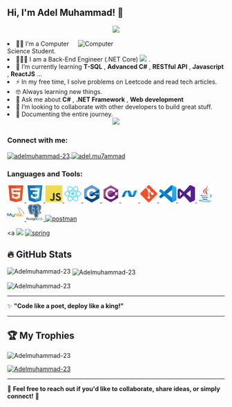 
<h2> Hi, I'm Adel Muhammad! 👋</h2>

<!-- Typing SVG by DenverCoder1 - https://github.com/DenverCoder1/readme-typing-svg -->
<p align="center">
  <a href="https://github.com/DenverCoder1/readme-typing-svg"><img src="https://readme-typing-svg.herokuapp.com/?lines=Software%20Engineer;Back-End%20Developer👨🏻‍💻;Always%20learning%20new%20things&font=Fira%20Code&center=true&width=440&height=45&color=2F81F7&vCenter=true&size=22"></a>
</p> 
<img src="https://github.com/lambiengcode/lambiengcode/blob/main/gif/dash.gif?raw=true" width="340px" align="right" alt="Computer">
<p
  
- 👨‍🎓 I’m a Computer Science Student.
- 👨🏻‍💻 I am a Back-End Engineer (.NET Core) <img src="https://media.giphy.com/media/WUlplcMpOCEmTGBtBW/giphy.gif" width="30"> .
- 🌱 I’m currently learning   **T-SQL** , **Advanced C#** , **RESTful API** ,  **Javascript** , **ReactJS** ...
- :zap: In my free time, I solve problems on Leetcode and read tech articles.
- 🤓 Always learning new things.
- 💬 Ask me about **C#** , **.NET Framework** , **Web development**
- 🤝 I’m looking to collaborate with other developers to build great stuff.
- 📄 Documenting the entire journey.

<div align="center">
    <img src="https://user-images.githubusercontent.com/73097560/115834477-dbab4500-a447-11eb-908a-139a6edaec5c.gif" />
</div>


<h3 align="left">Connect with me:</h3>
<p align="left">
  <a href="https://linkedin.com/in/adelmuhammad-23" target="blank">
    <img align="center" src="https://raw.githubusercontent.com/rahuldkjain/github-profile-readme-generator/master/src/images/icons/Social/linked-in-alt.svg" alt="adelmuhammad-23" height="30" width="40" />
  </a>
  <a href="https://fb.com/adel.mu7ammad" target="blank">
    <img align="center" src="https://raw.githubusercontent.com/rahuldkjain/github-profile-readme-generator/master/src/images/icons/Social/facebook.svg" alt="adel.mu7ammad" height="30" width="40" />
  </a>
 
</p>


<h3 align="left">Languages and Tools:</h3>

  <a href="https://www.w3.org/html/" target="_blank" rel="noreferrer">
    <img src="https://raw.githubusercontent.com/devicons/devicon/master/icons/html5/html5-original.svg" alt="html5" width="40" height="40"/>
  </a>
  <a href="https://www.w3.org/Style/CSS/" target="_blank" rel="noreferrer">
    <img src="https://raw.githubusercontent.com/devicons/devicon/master/icons/css3/css3-original.svg" alt="css3" width="40" height="40"/>
  </a>
  <a href="https://developer.mozilla.org/en-US/docs/Web/JavaScript" target="_blank" rel="noreferrer">
    <img src="https://raw.githubusercontent.com/devicons/devicon/master/icons/javascript/javascript-original.svg" alt="javascript" width="40" height="40"/>
  </a>
  <a href="https://reactjs.org/" target="_blank" rel="noreferrer">
    <img src="https://raw.githubusercontent.com/devicons/devicon/master/icons/react/react-original.svg" alt="react" width="40" height="40"/>
  </a>
  <a href="https://isocpp.org/" target="_blank" rel="noreferrer">
    <img src="https://raw.githubusercontent.com/devicons/devicon/master/icons/cplusplus/cplusplus-original.svg" alt="cplusplus" width="40" height="40"/>
  </a>
  <a href="https://learn.microsoft.com/en-us/dotnet/csharp/" target="_blank" rel="noreferrer">
    <img src="https://raw.githubusercontent.com/devicons/devicon/master/icons/csharp/csharp-original.svg" alt="csharp" width="40" height="40"/>
  </a>
  <a href="https://dotnet.microsoft.com/" target="_blank" rel="noreferrer">
    <img src="https://raw.githubusercontent.com/devicons/devicon/master/icons/dot-net/dot-net-original.svg" alt="dotnet" width="40" height="40"/>
  </a>
  <a href="https://git-scm.com/" target="_blank" rel="noreferrer">
    <img src="https://raw.githubusercontent.com/devicons/devicon/master/icons/git/git-original.svg" alt="git" width="40" height="40"/>
  </a>
  <a href="https://code.visualstudio.com/" target="_blank" rel="noreferrer">
    <img src="https://raw.githubusercontent.com/devicons/devicon/master/icons/vscode/vscode-original.svg" alt="vscode" width="40" height="40"/>
  </a>
  <a href="https://visualstudio.microsoft.com/" target="_blank" rel="noreferrer">
    <img src="https://raw.githubusercontent.com/devicons/devicon/master/icons/visualstudio/visualstudio-plain.svg" alt="visualstudio" width="40" height="40"/>
  </a>
  <a href="https://www.java.com/" target="_blank" rel="noreferrer">
    <img src="https://raw.githubusercontent.com/devicons/devicon/master/icons/java/java-original.svg" alt="java" width="40" height="40"/>
  </a>
  <a href="https://www.mysql.com/" target="_blank" rel="noreferrer">
    <img src="https://raw.githubusercontent.com/devicons/devicon/master/icons/mysql/mysql-original-wordmark.svg" alt="mysql" width="40" height="40"/>
  </a>
  <a href="https://www.postgresql.org/" target="_blank" rel="noreferrer">
    <img src="https://raw.githubusercontent.com/devicons/devicon/master/icons/postgresql/postgresql-original-wordmark.svg" alt="postgresql" width="40" height="40"/>
  </a>
  <a href="https://postman.com/" target="_blank" rel="noreferrer">
    <img src="https://www.vectorlogo.zone/logos/getpostman/getpostman-icon.svg" alt="postman" width="40" height="40"/>
  </a>

  <a
  <img width="600px" src="https://skillicons.dev/icons?i=dotnet" />
 </a>
  <a href="https://spring.io/" target="_blank" rel="noreferrer">
    <img src="https://www.vectorlogo.zone/logos/springio/springio-icon.svg" alt="spring" width="40" height="40"/>
  </a>




## 🔥 GitHub Stats


<p><img align="left" src="https://github-readme-stats.vercel.app/api/top-langs?username=ahmedelazab1220&show_icons=true&locale=en&layout=compact" alt="Adelmuhammad-23" /></p>

<p>&nbsp;<img align="center" src="https://github-readme-stats.vercel.app/api?username=Adelmuhammad-23&show_icons=true&locale=en" alt="Adelmuhammad-23" /></p>

<p><img align="center" src="https://github-readme-streak-stats.herokuapp.com/?user=Adelmuhammad-23&" alt="Adelmuhammad-23" /></p>

---

✨ **"Code like a poet, deploy like a king!"**

---

## 🏆 My Trophies

<p align="left"> <img src="https://komarev.com/ghpvc/?username=Adelmuhammad-23&label=Profile%20views&color=0e75b6&style=flat" alt="Adelmuhammad-23" /> </p>

<p align="left"> <a href="https://github.com/ryo-ma/github-profile-trophy"><img src="https://github-profile-trophy.vercel.app/?username=Adelmuhammad-23" alt="Adelmuhammad-23" /></a> </p>

---

💬 **Feel free to reach out if you'd like to collaborate, share ideas, or simply connect!** 🚀
